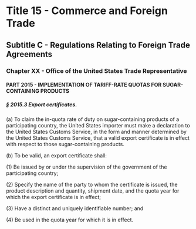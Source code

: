 
# Title 15 - Commerce and Foreign Trade
## Subtitle C - Regulations Relating to Foreign Trade Agreements
### Chapter XX - Office of the United States Trade Representative
#### PART 2015 - IMPLEMENTATION OF TARIFF-RATE QUOTAS FOR SUGAR-CONTAINING PRODUCTS
##### § 2015.3 Export certificates.

(a) To claim the in-quota rate of duty on sugar-containing products of a participating country, the United States importer must make a declaration to the United States Customs Service, in the form and manner determined by the United States Customs Service, that a valid export certificate is in effect with respect to those sugar-containing products.

(b) To be valid, an export certificate shall:

(1) Be issued by or under the supervision of the government of the participating country;

(2) Specify the name of the party to whom the certificate is issued, the product description and quantity, shipment date, and the quota year for which the export certificate is in effect;

(3) Have a distinct and uniquely identifiable number; and

(4) Be used in the quota year for which it is in effect.
